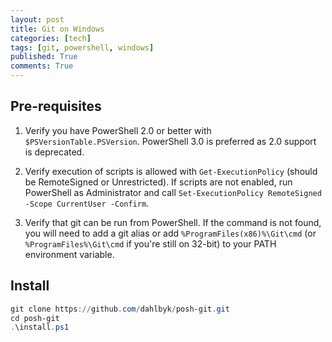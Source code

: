 ```yaml
---
layout: post
title: Git on Windows
categories: [tech]
tags: [git, powershell, windows]
published: True
comments: True
---
```


## Pre-requisites

1. Verify you have PowerShell 2.0 or better with `$PSVersionTable.PSVersion`. PowerShell 3.0 is preferred as 2.0 support is deprecated.

2. Verify execution of scripts is allowed with `Get-ExecutionPolicy` (should be RemoteSigned or Unrestricted). If scripts are not enabled, run PowerShell as Administrator and call `Set-ExecutionPolicy RemoteSigned -Scope CurrentUser -Confirm`.

3. Verify that git can be run from PowerShell. If the command is not found, you will need to add a git alias or add `%ProgramFiles(x86)%\Git\cmd` (or `%ProgramFiles%\Git\cmd` if you're still on 32-bit) to your PATH environment variable.

## Install

```powershell
git clone https://github.com/dahlbyk/posh-git.git
cd posh-git
.\install.ps1
```

[1]: https://github.com/dahlbyk/posh-git
